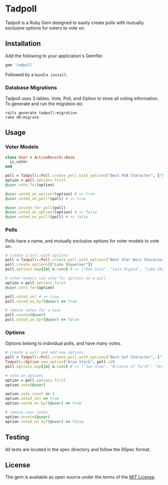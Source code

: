 # Tadpoll

Tadpoll is a Ruby Gem designed to easily create polls with mutually exclusive options for voters to vote on.

## Installation

Add the following to your application's Gemfile:

```ruby
gem 'tadpoll'
```

Followed by a ``bundle install``.

### Database Migrations

Tadpoll uses 3 tables: Vote, Poll, and Option to store all voting information.  To
generate and run the migration do:

    rails generate tadpoll:migration
    rake db:migrate

## Usage

### Voter Models

```ruby
class User < ActiveRecord::Base
  is_voter
end

poll = Tadpoll::Poll.create_poll_with_options("Best P&R Character", ["Leslie Knope", "Ron Swanson"])
option = poll.options.first
@user.vote_for(option)

@user.voted_on_option?(option) # => true
@user.voted_on_poll?(poll) # => true

@user.unvote_for_poll(poll)
@user.voted_on_option?(option) # => false
@user.voted_on_poll?(poll) # => false
```

### Polls

Polls have a name, and mutually exclusive options for voter models to vote on.

```ruby
# create a poll with options
poll = Tadpoll::Poll.create_poll_with_options("Best Star Wars Character", ["Han Solo", "Leia Organa"])
poll.create_options(["Luke Skywalker"])
poll.options.map{|o| o.name} # => ["Han Solo", "Leia Organa", "Luke Skywalker"]

# voter models can vote for options on a poll
option = poll.options.first
@user.vote_for(option)

poll.voted_on? # => true
poll.voted_on_by?(@user) => true

# remove votes for a user
poll.unvote(@user)
poll.voted_on_by?(@user) => false
```

### Options

Options belong to individual polls, and have many votes. 

```ruby
# create a poll and add new options
poll = Tadpoll::Poll.create_poll_with_options("Best GoT Character", ["Jon Snow", "Brienne of Tarth"])
Tadpoll::Option.new_option("Arya Stark", poll.id)
poll.options.map{|o| o.name} # => ["Jon Snow", "Brienne of Tarth", "Arya Stark"]

# vote on options
option = poll.options.first
option.vote(@user)

option.vote_count => 1
option.voted_on? => true
option.voted_on_by?(@user) => true

# remove user votes
option.unvote(@user)
option.voted_on_by?(@user) => false
```

## Testing

All tests are located in the spec directory and follow the RSpec format.

## License

The gem is available as open source under the terms of the [MIT License](http://opensource.org/licenses/MIT).

